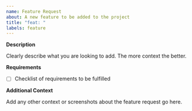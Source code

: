 ```yaml
---
name: Feature Request
about: A new feature to be added to the project
title: "feat: "
labels: feature
---
```


**Description**

Clearly describe what you are looking to add. The more context the better.

**Requirements**

- [ ] Checklist of requirements to be fulfilled

**Additional Context**

Add any other context or screenshots about the feature request go here.